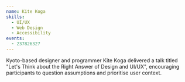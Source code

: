 ```yaml
---
name: Kite Koga
skills:
  - UI/UX
  - Web Design
  - Accessibility
events:
  - 237826327
---
```


Kyoto-based designer and programmer Kite Koga delivered a talk titled "Let's Think about the Right Answer of Design and UI/UX", encouraging participants to question assumptions and prioritise user context.
